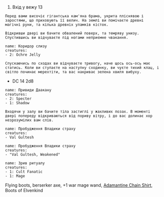 1. Вхід у вежу 13
```ad-note
Перед вами височіє гігантська кам'яна брама, укрита пліснявою і заростями, що приховують її велич. На землі ви помічаєте древні магічні руни, та кілька древніх уламків кісток.
```
```ad-note
Відкривши двері ви бачите обвалений поверх, та темряву унизу. Спустившись ви відчуваєте під ногами неприємне чвакання.
```
```encounter
name: Коридор слизу
creatures: 
- 2: Ochre Jelly
```
```ad-note
Спускаючись по сходах ви відчуваєте тривогу, наче щось ось-ось має статись. Коли ви ступаєте на наступну сходинку, ви чуєте тихий клац, і світло починає мерехтіти, та вас накриває зелена хвиля вибуху.
```
- DC 14 2d8
```encounter
name: Привиди Даакану
creatures: 
- 2: Specter
- 1: Shadow
```
```ad-note
Входячи у залу ви бачите тіла застиглі у жахливих позах. В моменті двері попереду відкриваються від пориву вітру, і до вас долинає хор незрозумілих вам слів.
```
```encounter
name: Пробудження Владики страху
creatures: 
- Val Gultesh
```
```encounter
name: Пробудження Владики страху
creatures: 
- "Val Gultesh, Weakened"
```
```encounter
name: Зрив ритуалу
creatures: 
- 1: Cult Fanatic 
- 1: Mage
```
Flying boots, berserker axe, +1 war mage wand, [Adamantine Chain Shirt](https://5e.tools/items.html#adamantine%20chain%20shirt_xdmg), Boots of Elvenkind